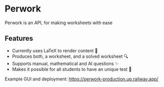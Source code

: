 # Perwork

Perwork is an API, for making worksheets with ease

## Features

- Currently uses LaTeX to render content 📄
- Produces both, a worksheet, and a solved worksheet 🔍
- Supports manual, mathematical and AI questions ✨
- Makes it possible for all students to have an unique test 📎


Example GUI and deployment:
https://perwork-production.up.railway.app/
